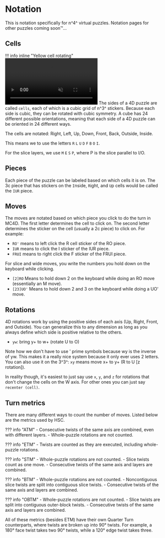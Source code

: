 # Notation

This is notation specifically for n^4^ virtual puzzles. Notation pages for other puzzles coming soon™️...

## Cells
!!! info inline "Yellow cell rotating"
    <video autoplay loop muted width="300">
    <source type="video/mp4" src="/assets/images/yellowcellrotating.mp4">
    </video>
The sides of a 4D puzzle are called `cells`, each of which is a cubic grid of n^3^ stickers. Because each side is cubic, they can be rotated with cubic symmetry. A cube has 24 different possible orientations, meaning that each side of a 4D puzzle can be oriented in 24 different ways.




The cells are notated: Right, Left, Up, Down, Front, Back, Outside, Inside.

This means we to use the letters `R` `L` `U` `D` `F` `B` `O` `I`.

For the slice layers, we use `M` `E` `S` `P`, where P is the slice parallel to I/O.

## Pieces
Each piece of the puzzle can be labeled based on which cells it is on. The 3c piece that has stickers on the `I`nside, `R`ight, and `U`p cells would be called the `IUR` piece.

## Moves
The moves are notated based on which piece you click to do the turn in MC4D.
The first letter determines the cell to click on. The second letter determines the sticker on the cell (usually a 2c piece) to click on. For example:

- `RO'` means to left click the R cell sticker of the RO piece.
- `IUR` means to click the I sticker of the IUR piece.
- `FRUI` means to right click the F sticker of the FRUI piece.

For slice and wide moves, you write the numbers you hold down on the keyboard while clicking. 

- `[2]RO` Means to hold down 2 on the keyboard while doing an RO move (essentially an M move).
- `[23]UO'` Means to hold down 2 and 3 on the keyboard while doing a UO' move.

## Rotations

4D rotations work by using the positive sides of each axis (Up, Right, Front, and Outside). You can generalize this to any dimension as long as you always define which side is positive relative to the others.

- `yw`: bring y+ to w+ (rotate U to O)

Note how we don't have to use ' prime symbols because wy is the inverse of yw. This makes it a really nice system because it only ever uses 2 letters. You can also use it on the 3^3^: `xy` means move x+ to y+ (R to U [z rotation]).

In reality though, it's easiest to just say use `x`, `y`, and `z` for rotations that don't change the cells on the W axis. For other ones you can just say `recenter (cell)`. 

## Turn metrics

There are many different ways to count the number of moves. Listed below are the metrics used by HSC.

??? info "ATM"
    - Consecutive twists of the same axis are combined, even with different layers.
    - Whole-puzzle rotations are not counted.

??? info "ETM"
    - Twists are counted as they are executed, including whole-puzzle rotations.

??? info "STM"
    - Whole-puzzle rotations are not counted.
    - Slice twists count as one move.
    - Consecutive twists of the same axis and layers are combined.

??? info "BTM"
    - Whole-puzzle rotations are not counted.
    - Noncontiguous slice twists are split into contiguous slice twists.
    - Consecutive twists of the same axis and layers are combined.

??? info "OBTM"
    - Whole-puzzle rotations are not counted.
    - Slice twists are split into contiguous outer-block twists.
    - Consecutive twists of the same axis and layers are combined.

All of these metrics (besides ETM) have their own Quarter Turn counterparts, where twists are broken up into 90° twists. For example, a 180° face twist takes two 90° twists, while a 120° edge twist takes three.
